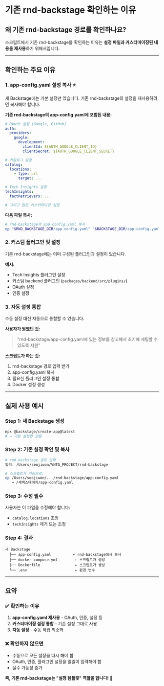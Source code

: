 # 기존 rnd-backstage 확인하는 이유

## 왜 기존 rnd-backstage 경로를 확인하나요?

스크립트에서 기존 rnd-backstage를 확인하는 이유는 **설정 파일과 커스터마이징된 내용을 재사용**하기 위해서입니다.

---

## 확인하는 주요 이유

### 1. app-config.yaml 설정 복사 ⭐

새 Backstage에는 기본 설정만 있습니다. 기존 rnd-backstage의 설정을 재사용하려면 복사해야 합니다.

**기존 rnd-backstage의 app-config.yaml에 포함된 내용:**
```yaml
# OAuth 설정 (Google, GitHub)
auth:
  providers:
    google:
      development:
        clientId: ${AUTH_GOOGLE_CLIENT_ID}
        clientSecret: ${AUTH_GOOGLE_CLIENT_SECRET}

# 카탈로그 설정
catalog:
  locations:
    - type: url
      target: ...

# Tech Insights 설정
techInsights:
  factRetrievers: ...

# 그리고 많은 커스터마이징 설정
```

**다음 파일 복사:**
```bash
# rnd-backstage의 app-config.yaml 복사
cp "$RND_BACKSTAGE_DIR/app-config.yaml" "$BACKSTAGE_DIR/app-config.yaml"
```

### 2. 커스텀 플러그인 및 설정

기존 rnd-backstage에는 이미 구성된 플러그인과 설정이 있습니다.

**예시:**
- Tech Insights 플러그인 설정
- 커스텀 backend 플러그인 (`packages/backend/src/plugins/`)
- OAuth 설정
- 인증 설정

### 3. 자동 설정 통합

수동 설정 대신 자동으로 통합할 수 있습니다.

**사용자가 원했던 것:**
> "rnd-backstage/app-config.yaml에 있는 정보를 참고해서 초기에 세팅할 수 있도록 지원"

**스크립트가 하는 것:**
1. rnd-backstage 경로 입력 받기
2. app-config.yaml 복사
3. 필요한 플러그인 설정 통합
4. Docker 설정 생성

---

## 실제 사용 예시

### Step 1: 새 Backstage 생성
```bash
npx @backstage/create-app@latest
# → 기본 설정만 있음
```

### Step 2: 기존 설정 확인 및 복사
```bash
# rnd-backstage 경로 입력
입력: /Users/seojiwon/VNTG_PROJECT/rnd-backstage

# 스크립트가 자동으로:
cp /Users/seojiwon/.../rnd-backstage/app-config.yaml 
   → /새백스테이지/app-config.yaml
```

### Step 3: 수정 필수
사용자는 이 파일을 수정해야 합니다:
- `catalog.locations` 조정
- `techInsights` 제거 또는 조정

### Step 4: 결과
```
새 Backstage
  ├── app-config.yaml          ← rnd-backstage에서 복사
  ├── docker-compose.yml        ← 스크립트가 생성
  ├── Dockerfile                ← 스크립트가 생성
  └── .env                      ← 환경 변수
```

---

## 요약

### ✅ 확인하는 이유
1. **app-config.yaml 재사용** - OAuth, 인증, 설정 등
2. **커스터마이징 설정 통합** - 기존 설정 그대로 사용
3. **자동 설정** - 수동 작업 최소화

### ❌ 확인하지 않으면
- 수동으로 모든 설정을 다시 해야 함
- OAuth, 인증, 플러그인 설정을 일일이 입력해야 함
- 실수 가능성 증가

**즉, 기존 rnd-backstage는 "설정 템플릿" 역할을 합니다!** 🎯

